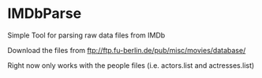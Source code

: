 # IMDbParse
Simple Tool for parsing raw data files from IMDb

Download the files from  ftp://ftp.fu-berlin.de/pub/misc/movies/database/

Right now only works with the people files (i.e. actors.list and actresses.list)
